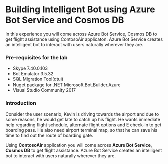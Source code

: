 # Building Intelligent Bot using Azure Bot Service and Cosmos DB

In this experience you will come across Azure Bot Service, Cosmos DB to get flight assistance using ContosoAir applicaton. Azure Bot Service creates an intelligent bot to interact with users naturally wherever they are.

### Pre-requisites for the lab ###

- Skype 7.40.0.103
- Bot Emulator 3.5.32
- SQL Migration Tool(dtui)
- Nuget package for .NET Microsoft.Bot.Builder.Azure
- Visual Studio Community 2017

### Introduction 
Consider the user scenario, Kevin is driving towards the airport and due to some reasons, he would get late to catch up his flight. He wants immediate help regarding flight schedule, alternate flight options and E check-in to get boarding pass. He also need airport terminal map, so that he can save his time to find out the route of boarding gate. 

Using **ContosoAir** application you will come across **Azure Bot Service**, **Cosmos DB** to get flight assistance. Azure Bot Service creates an intelligent bot to interact with users naturally wherever they are.


